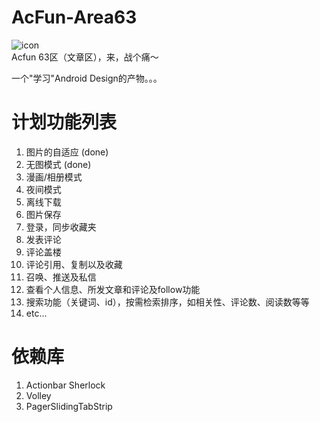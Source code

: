 AcFun-Area63
============
![icon](https://raw.github.com/yrom/AcFun-Area63/master/res/drawable-xxhdpi/ic_launcher.png)  
Acfun 63区（文章区），来，战个痛～

一个"学习"Android Design的产物。。。

计划功能列表
============
1. 图片的自适应  (done)
2. 无图模式  (done)
3. 漫画/相册模式  
4. 夜间模式  
5. 离线下载  
6. 图片保存  
7. 登录，同步收藏夹  
8. 发表评论  
9. 评论盖楼  
10. 评论引用、复制以及收藏  
11. 召唤、推送及私信  
12. 查看个人信息、所发文章和评论及follow功能  
13. 搜索功能（关键词、id），按需检索排序，如相关性、评论数、阅读数等等
14. etc... 

依赖库
===========
1. Actionbar Sherlock
2. Volley
3. PagerSlidingTabStrip
